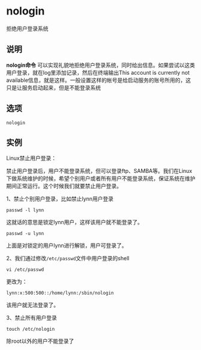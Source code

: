 nologin
===

拒绝用户登录系统

## 说明

**nologin命令** 可以实现礼貌地拒绝用户登录系统，同时给出信息。如果尝试以这类用户登录，就在log里添加记录，然后在终端输出This account is currently not available信息，就是这样。一般设置这样的帐号是给启动服务的账号所用的，这只是让服务启动起来，但是不能登录系统

## 选项

```
nologin
```

## 实例

Linux禁止用户登录：

禁止用户登录后，用户不能登录系统，但可以登录ftp、SAMBA等。我们在Linux下做系统维护的时候，希望个别用户或者所有用户不能登录系统，保证系统在维护期间正常运行。这个时候我们就要禁止用户登录。  

1、禁止个别用户登录，比如禁止lynn用户登录

```
passwd -l lynn
```

这就话的意思是锁定lynn用户，这样该用户就不能登录了。  

```
passwd -u lynn
```

上面是对锁定的用户lynn进行解锁，用户可登录了。    

2、我们通过修改`/etc/passwd`文件中用户登录的shell

```
vi /etc/passwd
```

更改为：

```
lynn:x:500:500::/home/lynn:/sbin/nologin
```

该用户就无法登录了。  

3、禁止所有用户登录

```
touch /etc/nologin
```

除root以外的用户不能登录了


